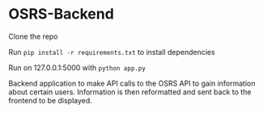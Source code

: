 # OSRS-Backend
Clone the repo

Run `pip install -r requirements.txt` to install dependencies

Run on 127.0.0.1:5000 with `python app.py`

Backend application to make API calls to the OSRS API to gain information about certain users.
Information is then reformatted and sent back to the frontend to be displayed.
